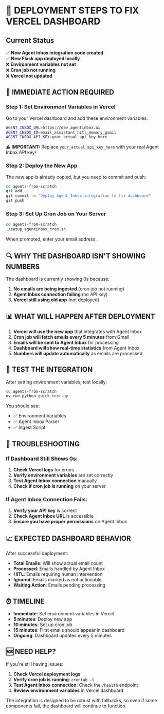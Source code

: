 # 🚀 DEPLOYMENT STEPS TO FIX VERCEL DASHBOARD

## Current Status
✅ **New Agent Inbox integration code created**  
✅ **New Flask app deployed locally**  
❌ **Environment variables not set**  
❌ **Cron job not running**  
❌ **Vercel not updated**

## 🎯 IMMEDIATE ACTION REQUIRED

### Step 1: Set Environment Variables in Vercel

Go to your Vercel dashboard and add these environment variables:

```bash
AGENT_INBOX_URL=https://dev.agentinbox.ai
AGENT_INBOX_ID=email_assistant_hitl_memory_gmail
AGENT_INBOX_API_KEY=your_actual_api_key_here
```

**⚠️ IMPORTANT:** Replace `your_actual_api_key_here` with your real Agent Inbox API key!

### Step 2: Deploy the New App

The new app is already copied, but you need to commit and push:

```bash
cd agents-from-scratch
git add .
git commit -m "Deploy Agent Inbox integration to fix dashboard"
git push
```

### Step 3: Set Up Cron Job on Your Server

```bash
cd agents-from-scratch
./setup_agentinbox_cron.sh
```

When prompted, enter your email address.

## 🔍 WHY THE DASHBOARD ISN'T SHOWING NUMBERS

The dashboard is currently showing 0s because:

1. **No emails are being ingested** (cron job not running)
2. **Agent Inbox connection failing** (no API key)
3. **Vercel still using old app** (not deployed)

## 📊 WHAT WILL HAPPEN AFTER DEPLOYMENT

1. **Vercel will use the new app** that integrates with Agent Inbox
2. **Cron job will fetch emails every 5 minutes** from Gmail
3. **Emails will be sent to Agent Inbox** for processing
4. **Dashboard will show real-time statistics** from Agent Inbox
5. **Numbers will update automatically** as emails are processed

## 🧪 TEST THE INTEGRATION

After setting environment variables, test locally:

```bash
cd agents-from-scratch
uv run python quick_test.py
```

You should see:
- ✅ Environment Variables
- ✅ Agent Inbox Parser  
- ✅ Ingest Script

## 🚨 TROUBLESHOOTING

### If Dashboard Still Shows 0s:

1. **Check Vercel logs** for errors
2. **Verify environment variables** are set correctly
3. **Test Agent Inbox connection** manually
4. **Check if cron job is running** on your server

### If Agent Inbox Connection Fails:

1. **Verify your API key** is correct
2. **Check Agent Inbox URL** is accessible
3. **Ensure you have proper permissions** on Agent Inbox

## 📈 EXPECTED DASHBOARD BEHAVIOR

After successful deployment:

- **Total Emails**: Will show actual email count
- **Processed**: Emails handled by Agent Inbox
- **HITL**: Emails requiring human intervention
- **Ignored**: Emails marked as not actionable
- **Waiting Action**: Emails pending processing

## ⏰ TIMELINE

- **Immediate**: Set environment variables in Vercel
- **5 minutes**: Deploy new app
- **10 minutes**: Set up cron job
- **15 minutes**: First emails should appear in dashboard
- **Ongoing**: Dashboard updates every 5 minutes

## 🆘 NEED HELP?

If you're still having issues:

1. **Check Vercel deployment logs**
2. **Verify cron job is running**: `crontab -l`
3. **Test Agent Inbox connection**: Check the `/health` endpoint
4. **Review environment variables** in Vercel dashboard

The integration is designed to be robust with fallbacks, so even if some components fail, the dashboard will continue to function.

